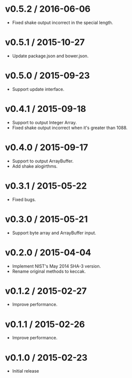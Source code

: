 # v0.5.2 / 2016-06-06

* Fixed shake output incorrect in the special length.

# v0.5.1 / 2015-10-27

* Update package.json and bower.json.

# v0.5.0 / 2015-09-23

* Support update interface.

# v0.4.1 / 2015-09-18

* Support to output Integer Array.
* Fixed shake output incorrect when it's greater than 1088.

# v0.4.0 / 2015-09-17

* Support to output ArrayBuffer.
* Add shake alogirthms.

# v0.3.1 / 2015-05-22

* Fixed bugs.

# v0.3.0 / 2015-05-21

* Support byte array and ArrayBuffer input.

# v0.2.0 / 2015-04-04

* Implement NIST's May 2014 SHA-3 version.
* Rename original methods to keccak.

# v0.1.2 / 2015-02-27

* Improve performance.

# v0.1.1 / 2015-02-26

* Improve performance.

# v0.1.0 / 2015-02-23

* Initial release
